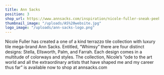 ```yaml
---
title: Ann Sacks
position: 3
shop_url: https://www.annsacks.com/inspiration/nicole-fuller-sneak-peek
thumbnail_image: "/uploads/AS%20website.jpg"
logo_image: "/uploads/ann-sacks-logo.png"
---
```


Nicole Fuller has created a one of a kind terrazzo tile collection with luxury tile mega-brand Ann Sacks. Entitled, “Whimsy” there are four distinct designs: Stella, Ellsworth, Palm, and Farrah. Each design comes in a multitude of colorways and styles. The collection, Nicole’s “ode to the art world and all the extraordinary artists that have shaped me and my career thus far” is available now to shop at annsacks.com

